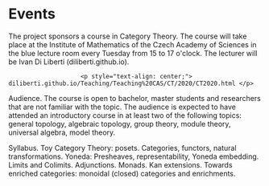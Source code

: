 # Events

The project sponsors a course in Category Theory. The course will take place at the Institute of Mathematics of the Czech Academy of Sciences in the blue lecture room every Tuesday from 15 to 17 o'clock. The lecturer will be Ivan Di Liberti (diliberti.github.io). 

						<p style="text-align: center;">	diliberti.github.io/Teaching/Teaching%20CAS/CT/2020/CT2020.html </p>

Audience. The course is open to bachelor, master students and researchers that are not familiar with the topic. The audience is expected to have attended an introductory course in at least two of the following topics: general topology, algebraic topology, group theory, module theory, universal algebra, model theory.

Syllabus. Toy Category Theory: posets. Categories, functors, natural transformations. Yoneda: Presheaves, representability, Yoneda embedding. Limits and Colimits. Adjunctions. Monads. Kan extensions. Towards enriched categories: monoidal (closed) categories and enrichments.